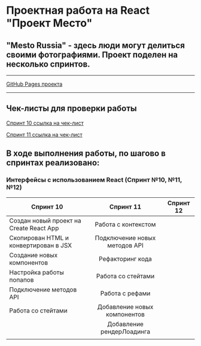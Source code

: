 # Проектная работа на React "Проект Место"

## "Mesto Russia" - здесь люди могут делиться своими фотографиями. Проект поделен на несколько спринтов.

---

[GitHub Pages проекта](https://rasabirov.github.io/mesto-react/)

---

## Чек-листы для проверки работы

[Спринт 10 ссылка на чек-лист](https://code.s3.yandex.net/web-developer/checklists-pdf/new-program/checklist-10.pdf)

[Спринт 11 ссылка на чек-лист](https://code.s3.yandex.net/web-developer/checklists-pdf/new-program/checklist-11.pdf)

## В ходе выполнения работы, по шагово в спринтах реализовано:

### Интерфейсы с использованием React (Спринт №10, №11, №12)

| Спринт 10                               |           Спринт 11           | Спринт 12 |
| --------------------------------------- | :---------------------------: | :-------: |
| Создан новый проект на Create React App |      Работа с контекстом      |           |
| Скопирован HTML и конвертирован в JSX   | Подключение новых методов API |           |
| Создание новых компонентов              |       Рефакторинг кода        |           |
| Настройка работы попапов                |      Работа со стейтами       |           |
| Подключение методов API                 |        Работа с рефами        |           |
| Работа со стейтами                      | Добавление новых компонентов  |           |
|                                         |   Добавление рендерЛоадинга   |           |
|                                         |                               |           |
